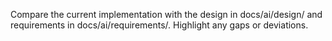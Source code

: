 Compare the current implementation with the design in docs/ai/design/ and requirements in docs/ai/requirements/. Highlight any gaps or deviations.

